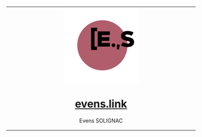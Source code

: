<table align="center"><tr><td align="center" width="9999">
<img src="./static/images/logo_v2-400.png" align="center" width="200" alt="evens.link logo">

# [evens.link](https://evens.link/)

Evens SOLIGNAC
</td></tr></table>
